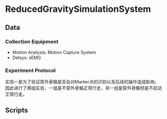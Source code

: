 # ReducedGravitySimulationSystem

## Data

### Collection Equipment

* Motion Analysis: Motion Capture System
* Delsys: sEMG

### Experiment Protocol

实验一是为了验证穿外骨骼是否会对Marker点的识别以及后续的操作造成影响，因此进行了两组实验，一组是不穿外骨骼正常行走，另一组是穿外骨骼但是不启动正常行走。

## Scripts

